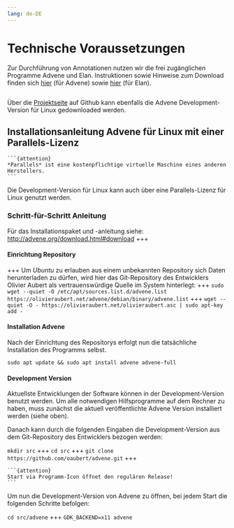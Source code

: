 ```yaml
---
lang: de-DE
---
```

# Technische Voraussetzungen

Zur Durchführung von Annotationen nutzen wir die frei zugänglichen Programme Advene und Elan. Instruktionen sowie Hinweise zum Download finden sich [hier](https://www.advene.org/download.html#download) (für Advene) sowie [hier](https://archive.mpi.nl/tla/elan/download) (für Elan). 

```{attention} **Informationen zu Advene:** Derzeit gibt es Kompabilitätsprobleme mit dem neusten Update von Mac OS X Sonoma. An einer Lösung wird gearbeitet.
```
Über die [Projektseite](https://github.com/oaubert/advene/) auf Github kann ebenfalls die Advene Development-Version für Linux gedownloaded werden. 

## Installationsanleitung Advene für Linux mit einer Parallels-Lizenz

````{margin}
```{attention} 
*Parallels* ist eine kostenpflichtige virtuelle Maschine eines anderen Herstellers.
```
````

Die Development-Version für Linux kann auch über eine Parallels-Lizenz für Linux genutzt werden. 

### Schritt-für-Schritt Anleitung

Für das Installationspaket und -anleitung siehe: http://advene.org/download.html#download
+++
#### Einrichtung Repository
+++
Um *Ubuntu* zu erlauben aus einem unbekannten Repository sich Daten herunterladen zu dürfen, wird hier das Git-Repository des Entwicklers Olivier Aubert als vertrauenswürdige Quelle im System hinterlegt:
+++
`sudo wget --quiet -O /etc/apt/sources.list.d/advene.list https://olivieraubert.net/advene/debian/binary/advene.list` 
+++
`wget --quiet -O - https://olivieraubert.net/olivieraubert.asc | sudo apt-key add -`

#### Installation Advene

Nach der Einrichtung des Repositorys erfolgt nun die tatsächliche Installation des Programms selbst.

`sudo apt update && sudo apt install advene advene-full`

#### Development Version

Aktuellste Entwicklungen der Software können in der Development-Version benutzt werden. Um alle notwendigen Hilfsprogramme auf dem Rechner zu haben, muss zunächst die aktuell veröffentlichte Advene Version installiert werden (siehe oben).

Danach kann durch die folgenden Eingaben die Development-Version aus dem Git-Repository des Entwicklers bezogen werden:

`mkdir src`
+++
`cd src`
+++
`git clone https://github.com/oaubert/advene.git`
+++

````{margin}
```{attention} 
Start via Programm-Icon öffnet den regulären Release!
```
````
Um nun die Development-Version von Advene zu öffnen, bei jedem Start die folgenden Schritte befolgen:

`cd src/advene`
+++
`GDK_BACKEND=x11 advene`
